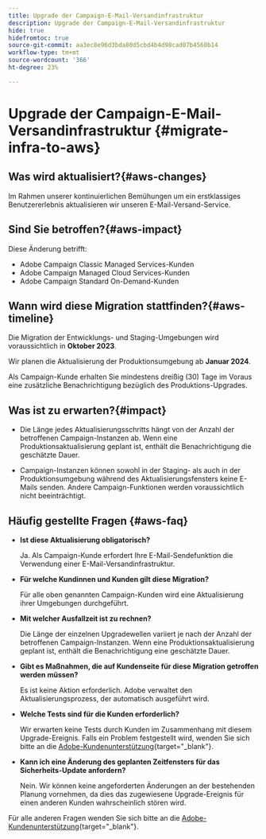 ```yaml
---
title: Upgrade der Campaign-E-Mail-Versandinfrastruktur
description: Upgrade der Campaign-E-Mail-Versandinfrastruktur
hide: true
hidefromtoc: true
source-git-commit: aa3ec8e96d3bda80d5cbd4b4d98cad07b4560b14
workflow-type: tm+mt
source-wordcount: '366'
ht-degree: 23%

---
```



# Upgrade der Campaign-E-Mail-Versandinfrastruktur {#migrate-infra-to-aws}

## Was wird aktualisiert?{#aws-changes}

Im Rahmen unserer kontinuierlichen Bemühungen um ein erstklassiges Benutzererlebnis aktualisieren wir unseren E-Mail-Versand-Service.

## Sind Sie betroffen?{#aws-impact}

Diese Änderung betrifft:

* Adobe Campaign Classic Managed Services-Kunden
* Adobe Campaign Managed Cloud Services-Kunden
* Adobe Campaign Standard On-Demand-Kunden

## Wann wird diese Migration stattfinden?{#aws-timeline}

Die Migration der Entwicklungs- und Staging-Umgebungen wird voraussichtlich in **Oktober 2023**.

Wir planen die Aktualisierung der Produktionsumgebung ab **Januar 2024**.

Als Campaign-Kunde erhalten Sie mindestens dreißig (30) Tage im Voraus eine zusätzliche Benachrichtigung bezüglich des Produktions-Upgrades.

## Was ist zu erwarten?{#impact}

* Die Länge jedes Aktualisierungsschritts hängt von der Anzahl der betroffenen Campaign-Instanzen ab. Wenn eine Produktionsaktualisierung geplant ist, enthält die Benachrichtigung die geschätzte Dauer.

* Campaign-Instanzen können sowohl in der Staging- als auch in der Produktionsumgebung während des Aktualisierungsfensters keine E-Mails senden. Andere Campaign-Funktionen werden voraussichtlich nicht beeinträchtigt.

## Häufig gestellte Fragen {#aws-faq}

* **Ist diese Aktualisierung obligatorisch?**

  Ja. Als Campaign-Kunde erfordert Ihre E-Mail-Sendefunktion die Verwendung einer E-Mail-Versandinfrastruktur.

* **Für welche Kundinnen und Kunden gilt diese Migration?**

  Für alle oben genannten Campaign-Kunden wird eine Aktualisierung ihrer Umgebungen durchgeführt.

* **Mit welcher Ausfallzeit ist zu rechnen?**

  Die Länge der einzelnen Upgradewellen variiert je nach der Anzahl der betroffenen Campaign-Instanzen. Wenn eine Produktionsaktualisierung geplant ist, enthält die Benachrichtigung eine geschätzte Dauer.

* **Gibt es Maßnahmen, die auf Kundenseite für diese Migration getroffen werden müssen?**

  Es ist keine Aktion erforderlich. Adobe verwaltet den Aktualisierungsprozess, der automatisch ausgeführt wird.

* **Welche Tests sind für die Kunden erforderlich?**

  Wir erwarten keine Tests durch Kunden im Zusammenhang mit diesem Upgrade-Ereignis. Falls ein Problem festgestellt wird, wenden Sie sich bitte an die [Adobe-Kundenunterstützung](https://experienceleague.adobe.com/?support-solution=Campaign#support){target="_blank"}.


* **Kann ich eine Änderung des geplanten Zeitfensters für das Sicherheits-Update anfordern?**

  Nein. Wir können keine angeforderten Änderungen an der bestehenden Planung vornehmen, da dies das zugewiesene Upgrade-Ereignis für einen anderen Kunden wahrscheinlich stören wird.

Für alle anderen Fragen wenden Sie sich bitte an die [Adobe-Kundenunterstützung](https://experienceleague.adobe.com/?support-solution=Campaign#support){target="_blank"}.
